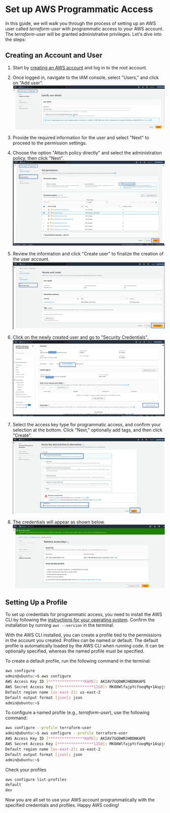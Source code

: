 # Set up AWS Programmatic Access

In this guide, we will walk you through the process of setting up an AWS user called _terraform-user_ with programmatic access to your AWS account. The _terraform-user_ will be granted administrative privileges. Let's dive into the steps:

## Creating an Account and User

1. Start by [creating an AWS account](https://www.google.com/aclk?sa=l&ai=DChcSEwiXiJX_oqCAAxVxCX0KHSx7DLIYABAAGgJwdg&sig=AOD64_3OKsX2TmS5PEKxZBUkuYTnqPOaZw&q&adurl&ved=2ahUKEwju343_oqCAAxXiMDQIHXOFBr8Q0Qx6BAgGEAE) and log in to the root account.

2. Once logged in, navigate to the IAM console, select "Users," and click on "Add user". ![user](images/account-creation-start.png)

3. Provide the required information for the user and select "Next" to proceed to the permission settings.

4. Choose the option "Attach policy directly" and select the administration policy, then click "Next". ![policy](images/account-creation-policy.png)

5. Review the information and click "Create user" to finalize the creation of the user account. ![create-user](images/account-creation-create.png)

6. Click on the newly created user and go to "Security Credentials". ![credential](images/account-creation-acces-keys-start.png)

7. Select the access key type for programmatic access, and confirm your selection at the bottom. Click "Next," optionally add tags, and then click "Create". ![credential-type](images/account-creation-acces-keys-type.png)

8. The credentials will appear as shown below. ![credentials](images/account-creation-credentials.png)

## Setting Up a Profile

To set up credentials for programmatic access, you need to install the AWS CLI by following the [instructions for your operating system](https://docs.aws.amazon.com/cli/latest/userguide/getting-started-install.html). Confirm the installation by running `aws --version` in the terminal.

With the AWS CLI installed, you can create a profile tied to the permissions in the account you created. Profiles can be named or default. The default profile is automatically loaded by the AWS CLI when running code. It can be optionally specified, whereas the named profile must be specified.

To create a default profile, run the following command in the terminal:

```sh
aws configure
admin@ubuntu:~$ aws configure
AWS Access Key ID [****************KAPE]: AKIAV7GQDWMJHBDNKAPE
AWS Secret Access Key [****************12S0]: MKO8WlfajpYcfoeqMg+1AspjsPj5iNF2T127T 
Default region name [us-east-2]: us-east-2
Default output format [json]: json
admin@ubuntu:~$
```

To configure a named profile (e.g., _terraform-user_), use the following command:

```sh
aws configure --profile terraform-user
admin@ubuntu:~$ aws configure --profile terraform-user
AWS Access Key ID [****************KAPE]: AKIAV7GQDWMJHBDNKAPE
AWS Secret Access Key [****************12S0]: MKO8WlfajpYcfoeqMg+1AspjsPj5iNF2T127T
Default region name [us-east-2]: us-east-2
Default output format [json]: json
admin@ubuntu:~$
```

Check your profiles

```sh
aws configure list-profiles
default
dev
```

Now you are all set to use your AWS account programmatically with the specified credentials and profiles. Happy AWS coding!